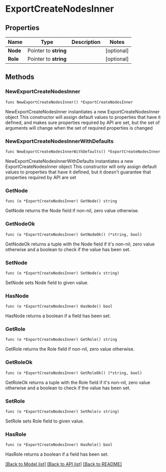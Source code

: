 # ExportCreateNodesInner

## Properties

Name | Type | Description | Notes
------------ | ------------- | ------------- | -------------
**Node** | Pointer to **string** |  | [optional] 
**Role** | Pointer to **string** |  | [optional] 

## Methods

### NewExportCreateNodesInner

`func NewExportCreateNodesInner() *ExportCreateNodesInner`

NewExportCreateNodesInner instantiates a new ExportCreateNodesInner object
This constructor will assign default values to properties that have it defined,
and makes sure properties required by API are set, but the set of arguments
will change when the set of required properties is changed

### NewExportCreateNodesInnerWithDefaults

`func NewExportCreateNodesInnerWithDefaults() *ExportCreateNodesInner`

NewExportCreateNodesInnerWithDefaults instantiates a new ExportCreateNodesInner object
This constructor will only assign default values to properties that have it defined,
but it doesn't guarantee that properties required by API are set

### GetNode

`func (o *ExportCreateNodesInner) GetNode() string`

GetNode returns the Node field if non-nil, zero value otherwise.

### GetNodeOk

`func (o *ExportCreateNodesInner) GetNodeOk() (*string, bool)`

GetNodeOk returns a tuple with the Node field if it's non-nil, zero value otherwise
and a boolean to check if the value has been set.

### SetNode

`func (o *ExportCreateNodesInner) SetNode(v string)`

SetNode sets Node field to given value.

### HasNode

`func (o *ExportCreateNodesInner) HasNode() bool`

HasNode returns a boolean if a field has been set.

### GetRole

`func (o *ExportCreateNodesInner) GetRole() string`

GetRole returns the Role field if non-nil, zero value otherwise.

### GetRoleOk

`func (o *ExportCreateNodesInner) GetRoleOk() (*string, bool)`

GetRoleOk returns a tuple with the Role field if it's non-nil, zero value otherwise
and a boolean to check if the value has been set.

### SetRole

`func (o *ExportCreateNodesInner) SetRole(v string)`

SetRole sets Role field to given value.

### HasRole

`func (o *ExportCreateNodesInner) HasRole() bool`

HasRole returns a boolean if a field has been set.


[[Back to Model list]](../README.md#documentation-for-models) [[Back to API list]](../README.md#documentation-for-api-endpoints) [[Back to README]](../README.md)



